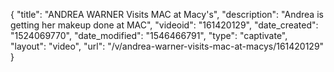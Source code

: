 {
    "title": "ANDREA WARNER Visits MAC at Macy's",
    "description": "Andrea is getting her makeup done at MAC",
    "videoid": "161420129",
    "date_created": "1524069770",
    "date_modified": "1546466791",
    "type": "captivate",
    "layout": "video",
    "url": "\/v\/andrea-warner-visits-mac-at-macys\/161420129"
}